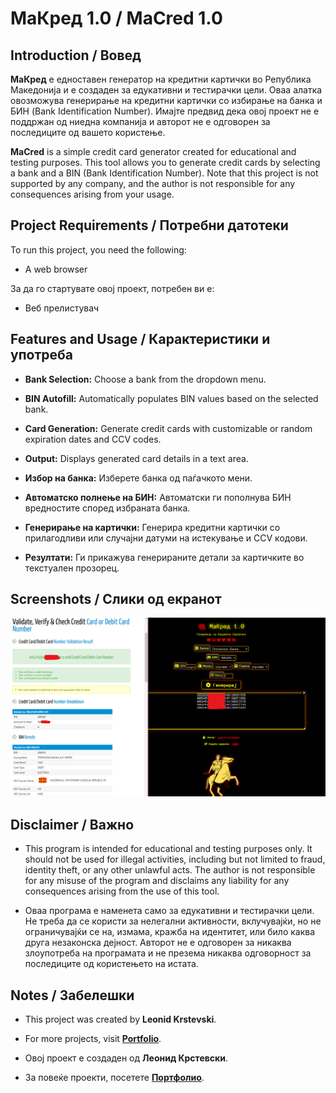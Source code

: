 # МаКред 1.0 / MaCred 1.0

## Introduction / Вовед

**МаКред** е едноставен генератор на кредитни картички во Република Македонија и е создаден за едукативни и тестирачки цели. Оваа алатка овозможува генерирање на кредитни картички со избирање на банка и БИН (Bank Identification Number). Имајте предвид дека овој проект не е поддржан од ниедна компанија и авторот не е одговорен за последиците од вашето користење.

**MaCred** is a simple credit card generator created for educational and testing purposes. This tool allows you to generate credit cards by selecting a bank and a BIN (Bank Identification Number). Note that this project is not supported by any company, and the author is not responsible for any consequences arising from your usage.

## Project Requirements / Потребни датотеки

To run this project, you need the following:
* A web browser

За да го стартувате овој проект, потребен ви е:
* Веб прелистувач

## Features and Usage / Карактеристики и употреба

* **Bank Selection:** Choose a bank from the dropdown menu.
* **BIN Autofill:** Automatically populates BIN values based on the selected bank.
* **Card Generation:** Generate credit cards with customizable or random expiration dates and CCV codes.
* **Output:** Displays generated card details in a text area.

* **Избор на банка:** Изберете банка од паѓачкото мени.
* **Автоматско полнење на БИН:** Автоматски ги пополнува БИН вредностите според избраната банка.
* **Генерирање на картички:** Генерира кредитни картички со прилагодливи или случајни датуми на истекување и CCV кодови.
* **Резултати:** Ги прикажува генерираните детали за картичките во текстуален прозорец.

## Screenshots / Слики од екранот

![Screenshot](1.png)

## Disclaimer / Важно

* This program is intended for educational and testing purposes only. It should not be used for illegal activities, including but not limited to fraud, identity theft, or any other unlawful acts. The author is not responsible for any misuse of the program and disclaims any liability for any consequences arising from the use of this tool.

* Оваа програма е наменета само за едукативни и тестирачки цели. Не треба да се користи за нелегални активности, вклучувајќи, но не ограничувајќи се на, измама, кражба на идентитет, или било каква друга незаконска дејност. Авторот не е одговорен за никаква злоупотреба на програмата и не презема никаква одговорност за последиците од користењето на истата.

## Notes / Забелешки

* This project was created by **Leonid Krstevski**.

* For more projects, visit [**Portfolio**](https://github.com/l3069).

* Овој проект е создаден од **Леонид Крстевски**.

* За повеќе проекти, посетете [**Портфолио**](https://github.com/l3069).
